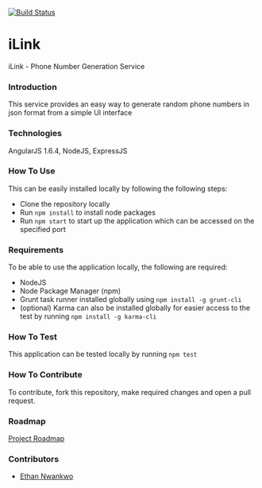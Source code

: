 [![Build Status](https://travis-ci.org/andela-cnwankwo/iLink.svg?branch=development)](https://travis-ci.org/andela-cnwankwo/iLink)

# iLink
iLink - Phone Number Generation Service

### Introduction
This service provides an easy way to generate random phone numbers in json format from a simple UI interface

### Technologies
AngularJS 1.6.4, NodeJS, ExpressJS

### How To Use
This can be easily installed locally by following the following steps:
- Clone the repository locally
- Run `npm install` to install node packages
- Run `npm start` to start up the application which can be accessed on the specified port

### Requirements
To be able to use the application locally, the following are required:
- NodeJS
- Node Package Manager (npm)
- Grunt task runner installed globally using `npm install -g grunt-cli`
- (optional) Karma can also be installed globally for easier access to the test by running `npm install -g karma-cli`

### How To Test
This application can be tested locally by running `npm test`

### How To Contribute
To contribute, fork this repository, make required changes and open a pull request.

### Roadmap
[Project Roadmap](https://trello.com/b/m2PdAV4T/ilink)

### Contributors
- [Ethan Nwankwo](https://github.com/andela-cnwankwo)